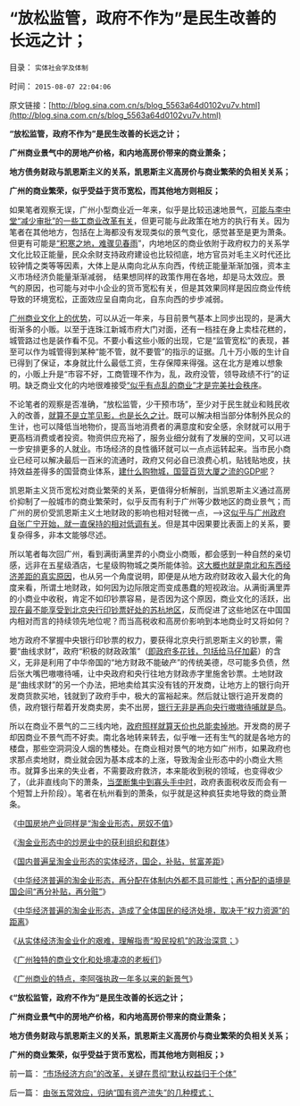 # “放松监管，政府不作为”是民生改善的长远之计；

目录： `实体社会学及体制` 

时间： `2015-08-07 22:04:06` 

原文链接：[http://blog.sina.com.cn/s/blog_5563a64d0102vu7v.html](http://blog.sina.com.cn/s/blog_5563a64d0102vu7v.html)

**“放松监管，政府不作为”是民生改善的长远之计；**

**广州商业景气中的房地产价格，和内地高房价带来的商业萧条；**

**地方债务财政与凯恩斯主义的关系，凯恩斯主义高房价与商业繁荣的负相关关系；**

**广州的商业繁荣，似乎受益于货币宽松，而其他地方则相反；**

如果笔者观察无误，广州小型商业近一年来，似乎是比较迅速地景气，[可能与李中堂“减少审批”的一些工商业改革有关](../../../2014/6/8/李克强同志改革观念中的常识误区.md)，但更可能与此政策在地方的执行有关。因为笔者在其他地方，包括在上海都没有发现类似的景气变化，感觉甚至是更为萧条。但更有可能是[“积寒之地，难骤见春雨](../../../2014/4/17/政府监管的宁左勿右的儿戏.md)”，内地地区的商业依附于政府权力的关系学文化比较正能量，民众余财支持政府建设也比较彻底，地方官员对毛主义时代还比较钟情之类等等因素，大体上是从南向北从东向西，传统正能量渐渐加强，资本主义市场经济负能量渐渐减弱，
结果想同样的政策作用在各地，却是马太效应。景气的原因，也可能与对中小企业的货币宽松有关，但是其效果同样是因应商业传统导致的环境宽松，正面效应呈自南向北，自东向西的步步减弱。

[广州商业文化上的优势](../../../2014/3/6/只有苏联模式中的极左端，才会反户籍制度.md)，可以从近一年来，与目前景气基本上同步出现的，是满大街渐多的小贩。以至于连珠江新城市府大门对面，还有一档挂在身上卖桂花糕的，城管路过也是装作看不见。不要小看这些小贩的出现，它是“监管宽松”的表现，甚至可以作为城管得到某种“能不管，就不要管”的指示的证据。几十万小贩的生计自已得到了保证，本身就比什么最低工资，生存保障来得强。这在北方是难以想象的，小贩上升是“市容不好，工商管理不作为，乱，政府没管，领导政绩不行”的证明。缺乏商业文化的内地很难接受[“似乎有点乱的商业”才是完美社会秩序](../../../2013/5/24/自然转型就是自然秩序的“奥林匹克精神”.md)。

不论笔者的观察是否准确，“放松监管，少干预市场”，至少对于民生就业和贱民收入的改善，[就算不是立竿见影，也是长久之计](../../../2009/11/6/中国社会的解决方案只有一个.md)。既可以解决相当部分体制外民众的生计，也可以降低当地物价，提高当地消费者的满意度和安全感，余财就可以用于更高档消费或者投资。物资供应充裕了，服务业细分就有了发展的空间，又可以进一步安排更多的人就业。市场经济的良性循环就可以一点点运转起来。当市民小商业已经可以解决最后一百米的流通时，政府又何必自已浪费心机，贴钱贴地皮，扶持效益差得多的国营商业体系，[建什么购物城，国营百货大厦之流的GDP呢](../../../2009/7/22/泥足巨人的垄断是否需要反垄断.md)？

凯恩斯主义货币宽松对商业繁荣的关系，更值得分析解剖，当凯恩斯主义通过高房价抑制了一般城市的商业繁荣时，似乎反而有利于广州等少数地区的商业景气；而广州的房价受凯恩斯主义土地财政的影响也相对轻微一点，——>这[似乎与广州政府自张广宁开始，就一直保持的相对低调有关](../../../2015/4/9/广州几个市长，激进的变老虎，保守也变老虎，炒楼价的反而政治正确.md)。但是其中因果要比表面上的关系，要复杂得多，非本文能够尽述。

所以笔者每次回广州，看到满街满里弄的小商业小商贩，都会感到一种自然的亲切感，远非在五星级酒店，七星级购物城之类所能体验。[这大概也就是南北和东西经济差距的真实原因](../../../2009/10/26/地区差别是户籍制度合理性的充分理由.md)，也从另一个角度说明，即便是从地方政府财政收入最大化的角度来看，所谓土地财政，如何因为边际限定而变成愚蠢的短视政治。从满街满里弄的小商业中收税，肯定不如印钞票容易，是否因为这个原因，商业文化的活跃，出[现在最不能享受到北京央行印钞票好处的苏杭地区](../../../2013/1/13/苏杭现象是伤害极少数地区居民的多数人暴政及真实的地区差距.md)，反而促进了这些地区在中国国内相对而言的持续领先地位呢？而当高税收和高房价影响到本地商业时又将如何？

地方政府不掌握中央银行印钞票的权力，要获得北京央行凯恩斯主义的钞票，需要“曲线求财”，政府“积极的财政政策”（[即政府多花钱，包括给马仔加薪](../../../2015/6/20/加紧收保护费，购买马仔的忠诚.md)）的含义，无非是利用了中华帝国的“地方财政不能破产”的传统美德，尽可能多负债，然后张大嘴巴嗷嗷待哺，让中央政府和央行往地方财政赤字里施舍钞票。土地财政是“曲线求财”的另一个办法，把地卖给其实没有钱的开发商，让地方上的银行向开发商货款买地，钱就到了政府手中，极大的富裕起来。然后就让银行追开发商的债，政府银行帮着开发商卖房，卖不出房，[银行无非是再向央行嗷嗷待哺就是鸟](../../../2014/9/3/日本金融浮现“中国病”，彰显日本金融垄断和财阀经济的现实；.md)。

所以在商业不景气的二三线内地，[政府照样就算天价也总能卖掉地](../../../2014/1/3/“2013政府卖地三万亿”，预兆了房价涨，还是房价跌？.md)。开发商的房子却因商业不景气而不好卖。南北各地转来转去，似乎唯一还有生气的就是各地方的楼盘，那些空洞洞没人烟的售楼处。在商业相对景气的地方如广州市，如果政府也求那点卖地财，商业就会因为基本成本的上涨，导致淘金业形态中的小商业大熊市。就算多出来的失业者，不需要政府救济，本来能收到税的领域，也变得收少了，（此非直线向下的萧条，[当垄断集中到寡头手中时](../../../2009/7/22/国企是否造大造强的内宅英雄.md)，政府表面税收反而会有一个短暂上升阶段）。笔者在杭州看到的萧条，似乎就是这种疯狂卖地导致的商业萧条。

《[中国房地产业同样是“淘金业形态，房奴不值](../../../2015/7/28/中国房地产业同样是“淘金业形态”.md)》

《[淘金业形态中的炒房业中的获利组织和群体](../../../2015/7/29/淘金业形态中的炒房业中的获利组织和群体.md)》

《[国内普遍呈淘金业形态的实体经济，国企，补贴，贫富差距](../../../2015/8/1/国内普遍呈淘金业形态的实体经济，国企，补贴，贫富差距；.md)》

《[中华经济普遍的淘金业形态，再分配在体制内外都不具可能性；再分配的语境是国企间“再分补贴，再分赃”](../../../2015/8/2/所谓再分配，无非是“对老百姓的再剥夺”而已.md)》

《[中华经济普遍的淘金业形态，造成了全体国民的经济处境，取决于“权力资源”的距离](../../../2015/8/3/淘金业形态下的中国经济，强化了政府对经济的控制和封建化.md)》

《[从实体经济淘金业化的艰难，理解指责“股民投机”的政治深意；](../../../2015/8/4/从实体经济淘金业化的艰难，理解指责“股民投机”的政治深意；.md)》

《[广州独特的商业文化和处境凄凉的老板们](../../../2015/8/5/广州独特的商业文化和处境凄凉的老板们；.md)》

《[广州商业的特点，李阿强执政一年多以来的新景气](../../../2015/8/6/广州商业的特点，李阿强执政一年来的新景气；.md)》

《**“放松监管，政府不作为”是民生改善的长远之计；**

**广州商业景气中的房地产价格，和内地高房价带来的商业萧条；**

**地方债务财政与凯恩斯主义的关系，凯恩斯主义高房价与商业繁荣的负相关关系；**

**广州的商业繁荣，似乎受益于货币宽松，而其他地方则相反；**》

前一篇： [“市场经济方向”的改革，关键在贯彻“默认权益归于个体”](../../../2015/8/8/“市场经济方向”的改革，关键在贯彻“默认权益归于个体”.md)

后一篇： [由张五常效应，归纳“国有资产流失”的几种模式；](../../../2015/7/31/由张五常效应，归纳“国有资产流失”的几种模式；.md)

